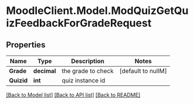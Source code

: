 # MoodleClient.Model.ModQuizGetQuizFeedbackForGradeRequest

## Properties

Name | Type | Description | Notes
------------ | ------------- | ------------- | -------------
**Grade** | **decimal** | the grade to check | [default to nullM]
**Quizid** | **int** | quiz instance id | 

[[Back to Model list]](../README.md#documentation-for-models) [[Back to API list]](../README.md#documentation-for-api-endpoints) [[Back to README]](../README.md)

